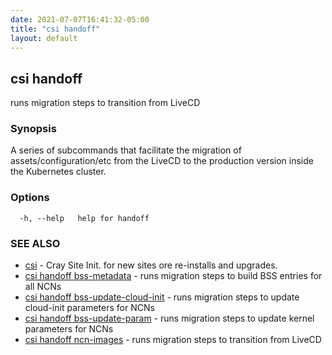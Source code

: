 ```yaml
---
date: 2021-07-07T16:41:32-05:00
title: "csi handoff"
layout: default
---
```

## csi handoff

runs migration steps to transition from LiveCD

### Synopsis

A series of subcommands that facilitate the migration of assets/configuration/etc from the LiveCD to the production version inside the Kubernetes cluster.

### Options

```
  -h, --help   help for handoff
```

### SEE ALSO

* [csi](/commands/csi/)	 - Cray Site Init. for new sites ore re-installs and upgrades.
* [csi handoff bss-metadata](/commands/csi_handoff_bss-metadata/)	 - runs migration steps to build BSS entries for all NCNs
* [csi handoff bss-update-cloud-init](/commands/csi_handoff_bss-update-cloud-init/)	 - runs migration steps to update cloud-init parameters for NCNs
* [csi handoff bss-update-param](/commands/csi_handoff_bss-update-param/)	 - runs migration steps to update kernel parameters for NCNs
* [csi handoff ncn-images](/commands/csi_handoff_ncn-images/)	 - runs migration steps to transition from LiveCD

